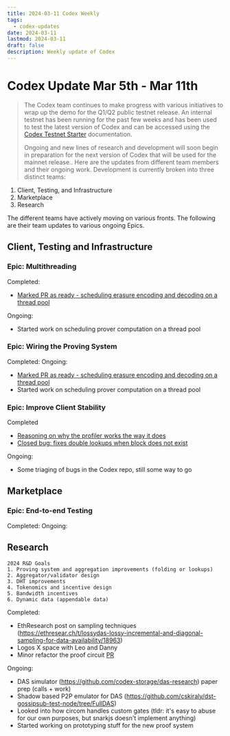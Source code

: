 ```yaml
---
title: 2024-03-11 Codex Weekly
tags:
  - codex-updates
date: 2024-03-11
lastmod: 2024-03-11
draft: false
description: Weekly update of Codex
---
```


# Codex Update Mar 5th - Mar 11th

> The Codex team continues to make progress with various initiatives to wrap up the demo for the Q1/Q2 public testnet release. An internal testnet has been running for the past few weeks and has been used to test the latest version of Codex and can be accessed using the [Codex Testnet Starter](https://github.com/codex-storage/codex-testnet-starter) documentation.
> 
> Ongoing and new lines of research and development will soon begin in preparation for the next version of Codex that will be used for the mainnet release.. Here are the updates from different team members and their ongoing work.
Development is currently broken into three distinct teams: 

1. Client, Testing, and Infrastructure
2. Marketplace 
3. Research

The different teams have actively moving on various fronts. The following are their team updates to various ongoing Epics.

## Client, Testing and Infrastructure

### Epic: Multithreading
Completed:
- [Marked PR as ready - scheduling erasure encoding and decoding on a thread pool](https://github.com/codex-storage/nim-codex/pull/716)

Ongoing:
- Started work on scheduling prover computation on a thread pool

### Epic: Wiring the Proving System
Completed:
Ongoing:
- [Marked PR as ready - scheduling erasure encoding and decoding on a thread pool](https://github.com/codex-storage/nim-codex/pull/716)
- Started work on scheduling prover computation on a thread pool

### Epic: Improve Client Stability
Completed
- [Reasoning on why the profiler works the way it does](https://hackmd.io/fA4RXNWsQZSSgYLNcIksEw)
- [Closed bug: fixes double lookups when block does not exist](https://github.com/codex-storage/nim-codex/pull/739)


Ongoing:
- Some triaging of bugs in the Codex repo, still some way to go

## Marketplace

### Epic: End-to-end Testing
Completed:
Ongoing:

## Research
```
2024 R&D Goals
1. Proving system and aggregation improvements (folding or lookups)
2. Aggregator/validator design
3. DHT improvements
4. Tokenomics and incentive design
5. Bandwidth incentives
6. Dynamic data (appendable data)
```
Completed:
- EthResearch post on sampling techniques (https://ethresear.ch/t/lossydas-lossy-incremental-and-diagonal-sampling-for-data-availability/18963)
- Logos X space with Leo and Danny
- Minor refactor the proof circuit [PR](https://github.com/codex-storage/codex-storage-proofs-circuits/pull/7)

Ongoing:
- DAS simulator (https://github.com/codex-storage/das-research) paper prep (calls + work)
- Shadow based P2P emulator for DAS (https://github.com/cskiraly/dst-gossipsub-test-node/tree/FullDAS)
- Looked into how circom handles custom gates (tldr: it's easy to abuse for our own purposes, but snarkjs doesn't implement anything)
- Started working on prototyping stuff for the new proof system